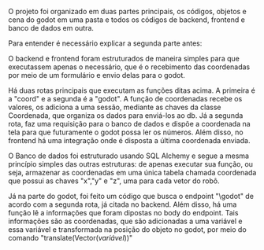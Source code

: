 O projeto foi organizado em duas partes principais, os códigos, objetos e cena do godot em uma pasta e todos os códigos de backend, frontend e banco de dados em outra.

Para entender é necessário explicar a segunda parte antes:

O backend e frontend foram estruturados de maneira simples para que executassem apenas o necessário, que é o recebimento das coordenadas por meio de um formulário e envio delas para o godot.

Há duas rotas principais que executam as funções ditas acima. A primeira é a "coord" e a segunda é a "godot". A função de coordenadas recebe os valores, os adiciona a uma sessão, mediante as chaves da classe Coordenada, que organiza os dados para enviá-los ao db. Já a segunda rota, faz uma requisição para o banco de dados e dispõe a coordenada na tela para que futuramente o godot possa ler os números. Além disso, no frontend há uma integração onde é disposta a última coordenada enviada.

O Banco de dados foi estruturado usando SQL Alchemy e segue a mesma princípio simples das outras estruturas: de apenas executar sua função, ou seja, armazenar as coordenadas em uma única tabela chamada coordenada que possui as chaves "x","y" e "z", uma para cada vetor do robô.

Já na parte do godot, foi feito um código que busca o endpoint "\godot" de acordo com a segunda rota, já citada no backend. Além disso, há uma função lê a informações que foram dipostas no body do endpoint. Tais informações são as coordenadas, que são adicionadas a uma variável e essa variável e transformada na posição do objeto no godot, por meio do comando "translate(Vector(*variável*))"